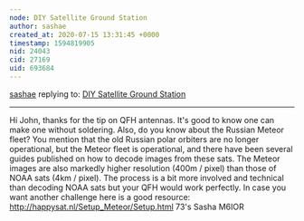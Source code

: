 ```yaml
---
node: DIY Satellite Ground Station
author: sashae
created_at: 2020-07-15 13:31:45 +0000
timestamp: 1594819905
nid: 24043
cid: 27169
uid: 693684
---
```




[sashae](../profile/sashae) replying to: [DIY Satellite Ground Station](../notes/sashae/06-26-2020/diy-satellite-ground-station)

----
Hi John, thanks for the tip on QFH antennas. It's good to know one can make one without soldering. Also, do you know about the Russian Meteor fleet? You mention that the old Russian polar orbiters are no longer operational, but the Meteor fleet is operational, and there have been several guides published on how to decode images from these sats. The Meteor images are also markedly higher resolution (400m / pixel) than those of NOAA sats (4km / pixel). The process is a bit more involved and technical than decoding NOAA sats but your QFH would work perfectly. In case you want another challenge here is a good resource: http://happysat.nl/Setup_Meteor/Setup.html
73's Sasha M6IOR